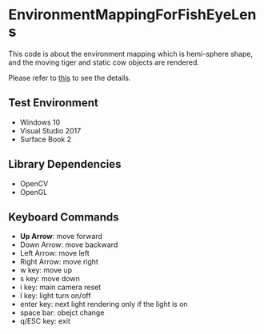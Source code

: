 # EnvironmentMappingForFishEyeLens

  This code is about the environment mapping which is hemi-sphere shape, and the moving tiger and static cow objects are rendered.
  
  Please refer to [this](emoy.net) to see the details.
  
  
  
## Test Environment
  * Windows 10
  * Visual Studio 2017
  * Surface Book 2
  
## Library Dependencies
  * OpenCV
  * OpenGL

## Keyboard Commands
  * **Up Arrow**: move forward
  * Down Arrow: move backward
  * Left Arrow: move left
  * Right Arrow: move right
  * w key: move up
  * s key: move down
  * i key: main camera reset
  * l key: light turn on/off
  * enter key: next light rendering only if the light is on
  * space bar: obejct change
  * q/ESC key: exit
